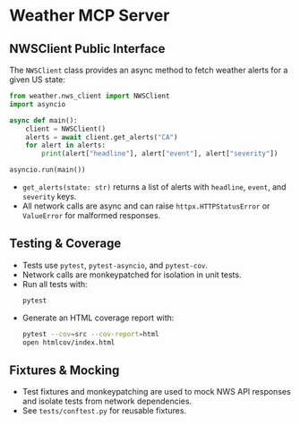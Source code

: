 # Weather MCP Server

## NWSClient Public Interface

The `NWSClient` class provides an async method to fetch weather alerts for a given US state:

```python
from weather.nws_client import NWSClient
import asyncio

async def main():
    client = NWSClient()
    alerts = await client.get_alerts("CA")
    for alert in alerts:
        print(alert["headline"], alert["event"], alert["severity"])

asyncio.run(main())
```

- `get_alerts(state: str)` returns a list of alerts with `headline`, `event`, and `severity` keys.
- All network calls are async and can raise `httpx.HTTPStatusError` or `ValueError` for malformed responses.

## Testing & Coverage

- Tests use `pytest`, `pytest-asyncio`, and `pytest-cov`.
- Network calls are monkeypatched for isolation in unit tests.
- Run all tests with:
  ```sh
  pytest
  ```
- Generate an HTML coverage report with:
  ```sh
  pytest --cov=src --cov-report=html
  open htmlcov/index.html
  ```

## Fixtures & Mocking

- Test fixtures and monkeypatching are used to mock NWS API responses and isolate tests from network dependencies.
- See `tests/conftest.py` for reusable fixtures.
